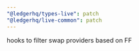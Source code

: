 ```yaml
---
"@ledgerhq/types-live": patch
"@ledgerhq/live-common": patch
---
```


hooks to filter swap providers based on FF
